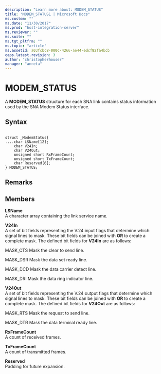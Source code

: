 ```yaml
---
description: "Learn more about: MODEM_STATUS"
title: "MODEM_STATUS1 | Microsoft Docs"
ms.custom: ""
ms.date: "11/30/2017"
ms.prod: "host-integration-server"
ms.reviewer: ""
ms.suite: ""
ms.tgt_pltfrm: ""
ms.topic: "article"
ms.assetid: a03fcbc8-000c-4266-ae44-edcf82fa4bcb
caps.latest.revision: 3
author: "christopherhouser"
manager: "anneta"
---
```

# MODEM_STATUS
A **MODEM_STATUS** structure for each SNA link contains status information used by the SNA Modem Status interface.  
  
## Syntax  
  
```  
  
struct _ModemStatus{  
....char LSName[12];  
    char V24In;  
    char V24Out;  
    unsigned short RxFrameCount;  
    unsigned short TxFrameCount;  
    char Reserved[6];  
} MODEM_STATUS;  
```  
  
## Remarks  
  
## Members  
 **LSName**  
 A character array containing the link service name.  
  
 **V24In**  
 A set of bit fields representing the V.24 input flags that determine which signal lines to mask. These bit fields can be joined with **OR** to create a complete mask. The defined bit fields for **V24In** are as follows:  
  
 MASK_CTS  Mask the clear to send line.  
  
 MASK_DSR  Mask the data set ready line.  
  
 MASK_DCD  Mask the data carrier detect line.  
  
 MASK_DRI  Mask the data ring indicator line.  
  
 **V24Out**  
 A set of bit fields representing the V.24 output flags that determine which signal lines to mask. These bit fields can be joined with **OR** to create a complete mask. The defined bit fields for **V24Out** are as follows:  
  
 MASK_RTS  Mask the request to send line.  
  
 MASK_DTR  Mask the data terminal ready line.  
  
 **RxFrameCount**  
 A count of received frames.  
  
 **TxFrameCount**  
 A count of transmitted frames.  
  
 **Reserved**  
 Padding for future expansion.
